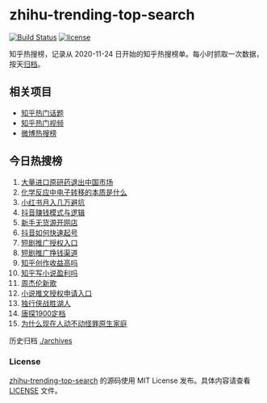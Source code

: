 # zhihu-trending-top-search

[![Build Status](https://github.com/justjavac/zhihu-trending-top-search/workflows/ci/badge.svg?branch=main)](https://github.com/justjavac/zhihu-trending-top-search/actions)
[![license](https://img.shields.io/github/license/justjavac/zhihu-trending-top-search)](https://github.com/justjavac/zhihu-trending-top-search/blob/main/LICENSE)

知乎热搜榜，记录从 2020-11-24 日开始的知乎热搜榜单。每小时抓取一次数据，按天[归档](./archives)。

## 相关项目

- [知乎热门话题](https://github.com/justjavac/zhihu-trending-hot-questions)
- [知乎热门视频](https://github.com/justjavac/zhihu-trending-hot-video)
- [微博热搜榜](https://github.com/justjavac/weibo-trending-hot-search)

## 今日热搜榜

<!-- BEGIN -->
<!-- 最后更新时间 Fri Jan 10 2025 15:13:44 GMT+0800 (China Standard Time) -->

1. [大量进口原研药退出中国市场](https://www.zhihu.com/search?q=%E5%A4%A7%E9%87%8F%E8%BF%9B%E5%8F%A3%E5%8E%9F%E7%A0%94%E8%8D%AF%E9%80%80%E5%87%BA%E4%B8%AD%E5%9B%BD%E5%B8%82%E5%9C%BA)
1. [化学反应中电子转移的本质是什么](https://www.zhihu.com/search?q=%E5%8C%96%E5%AD%A6%E5%8F%8D%E5%BA%94%E4%B8%AD%E7%94%B5%E5%AD%90%E8%BD%AC%E7%A7%BB%E7%9A%84%E6%9C%AC%E8%B4%A8%E6%98%AF%E4%BB%80%E4%B9%88)
1. [小红书月入几万避坑](https://www.zhihu.com/search?q=%E5%B0%8F%E7%BA%A2%E4%B9%A6%E6%9C%88%E5%85%A5%E5%87%A0%E4%B8%87%E9%81%BF%E5%9D%91)
1. [抖音赚钱模式与逻辑](https://www.zhihu.com/search?q=%E6%8A%96%E9%9F%B3%E8%B5%9A%E9%92%B1%E6%A8%A1%E5%BC%8F%E4%B8%8E%E9%80%BB%E8%BE%91)
1. [新手无货源开网店](https://www.zhihu.com/search?q=%E6%96%B0%E6%89%8B%E6%97%A0%E8%B4%A7%E6%BA%90%E5%BC%80%E7%BD%91%E5%BA%97)
1. [抖音如何快速起号](https://www.zhihu.com/search?q=%E6%8A%96%E9%9F%B3%E5%A6%82%E4%BD%95%E5%BF%AB%E9%80%9F%E8%B5%B7%E5%8F%B7)
1. [短剧推广授权入口](https://www.zhihu.com/search?q=%E7%9F%AD%E5%89%A7%E6%8E%A8%E5%B9%BF%E6%8E%88%E6%9D%83%E5%85%A5%E5%8F%A3)
1. [短剧推广挣钱渠道](https://www.zhihu.com/search?q=%E7%9F%AD%E5%89%A7%E6%8E%A8%E5%B9%BF%E6%8C%A3%E9%92%B1%E6%B8%A0%E9%81%93)
1. [知乎创作收益高吗](https://www.zhihu.com/search?q=%E7%9F%A5%E4%B9%8E%E5%88%9B%E4%BD%9C%E6%94%B6%E7%9B%8A%E9%AB%98%E5%90%97)
1. [知乎写小说盈利吗](https://www.zhihu.com/search?q=%E7%9F%A5%E4%B9%8E%E5%86%99%E5%B0%8F%E8%AF%B4%E7%9B%88%E5%88%A9%E5%90%97)
1. [周杰伦新歌](https://www.zhihu.com/search?q=%E5%91%A8%E6%9D%B0%E4%BC%A6%E6%96%B0%E6%AD%8C)
1. [小说推文授权申请入口](https://www.zhihu.com/search?q=%E5%B0%8F%E8%AF%B4%E6%8E%A8%E6%96%87%E6%8E%88%E6%9D%83%E7%94%B3%E8%AF%B7%E5%85%A5%E5%8F%A3)
1. [独行侠战胜湖人](https://www.zhihu.com/search?q=%E7%8B%AC%E8%A1%8C%E4%BE%A0%E6%88%98%E8%83%9C%E6%B9%96%E4%BA%BA)
1. [唐探1900定档](https://www.zhihu.com/search?q=%E5%94%90%E6%8E%A21900%E5%AE%9A%E6%A1%A3)
1. [为什么现在人动不动怪罪原生家庭](https://www.zhihu.com/search?q=%E4%B8%BA%E4%BB%80%E4%B9%88%E7%8E%B0%E5%9C%A8%E4%BA%BA%E5%8A%A8%E4%B8%8D%E5%8A%A8%E6%80%AA%E7%BD%AA%E5%8E%9F%E7%94%9F%E5%AE%B6%E5%BA%AD)

<!-- END -->

历史归档 [./archives](./archives)

### License

[zhihu-trending-top-search](https://github.com/justjavac/zhihu-trending-top-search) 的源码使用 MIT License
发布。具体内容请查看 [LICENSE](./LICENSE) 文件。
